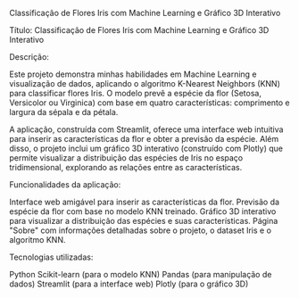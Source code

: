 Classificação de Flores Iris com Machine Learning e Gráfico 3D Interativo



Título: Classificação de Flores Iris com Machine Learning e Gráfico 3D Interativo

Descrição:

Este projeto demonstra minhas habilidades em Machine Learning e visualização de dados, aplicando o algoritmo K-Nearest Neighbors (KNN) para classificar flores Iris. O modelo prevê a espécie da flor (Setosa, Versicolor ou Virginica) com base em quatro características: comprimento e largura da sépala e da pétala.

A aplicação, construída com Streamlit, oferece uma interface web intuitiva para inserir as características da flor e obter a previsão da espécie. Além disso, o projeto inclui um gráfico 3D interativo (construído com Plotly) que permite visualizar a distribuição das espécies de Iris no espaço tridimensional, explorando as relações entre as características.

Funcionalidades da aplicação:

Interface web amigável para inserir as características da flor.
Previsão da espécie da flor com base no modelo KNN treinado.
Gráfico 3D interativo para visualizar a distribuição das espécies e suas características.
Página "Sobre" com informações detalhadas sobre o projeto, o dataset Iris e o algoritmo KNN.

Tecnologias utilizadas:

Python
Scikit-learn (para o modelo KNN)
Pandas (para manipulação de dados)
Streamlit (para a interface web)
Plotly (para o gráfico 3D)
